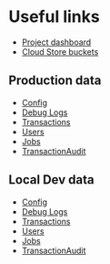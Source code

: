 # Useful links

 * <a target="_dashboard" href="https://console.cloud.google.com/home/dashboard?project=coin73">Project dashboard</a>
 * <a target="_filestore" href="https://console.cloud.google.com/storage/browser?project=coin73">Cloud Store buckets</a>

## Production data

 * <a target="_prod_data" href="https://console.cloud.google.com/datastore/entities;kind=Info;ns=production;sortCol=key;sortDir=ASCENDING/query/kind?project=coin73">Config</a>
 * <a target="_prod_data" href="https://console.cloud.google.com/datastore/entities;kind=Debug;ns=production;sortCol=created;sortDir=ASCENDING/query/kind?project=coin73">Debug Logs</a>
 * <a target="_prod_data" href="https://console.cloud.google.com/datastore/entities;kind=Transaction;ns=production;sortCol=created;sortDir=ASCENDING/query/kind?project=coin73">Transactions</a>
 * <a target="_prod_data" href="https://console.cloud.google.com/datastore/entities;kind=User;ns=production;sortCol=email;sortDir=ASCENDING/query/kind?project=coin73">Users</a>
 * <a target="_prod_data" href="https://console.cloud.google.com/datastore/entities;kind=Job;ns=production;sortCol=job_id;sortDir=ASCENDING/query/kind?project=coin73">Jobs</a>
 * <a target="_prod_data" href="https://console.cloud.google.com/datastore/entities;kind=Audit;ns=production;sortCol=created;sortDir=DECENDING/query/kind?project=coin73">TransactionAudit</a>

## Local Dev data

 * <a target="_local_data" href="https://console.cloud.google.com/datastore/entities;kind=Info;ns=localdev;sortCol=key;sortDir=ASCENDING/query/kind?project=coin73">Config</a>
 * <a target="_local_data" href="https://console.cloud.google.com/datastore/entities;kind=Debug;ns=localdev;sortCol=created;sortDir=ASCENDING/query/kind?project=coin73">Debug Logs</a>
 * <a target="_local_data" href="https://console.cloud.google.com/datastore/entities;kind=Transaction;ns=localdev;sortCol=created;sortDir=ASCENDING/query/kind?project=coin73">Transactions</a>
 * <a target="_local_data" href="https://console.cloud.google.com/datastore/entities;kind=User;ns=localdev;sortCol=email;sortDir=ASCENDING/query/kind?project=coin73">Users</a>
 * <a target="_local_data" href="https://console.cloud.google.com/datastore/entities;kind=Job;ns=localdev;sortCol=job_id;sortDir=ASCENDING/query/kind?project=coin73">Jobs</a>
 * <a target="_local_data" href="https://console.cloud.google.com/datastore/entities;kind=Audit;ns=localdev;sortCol=created;sortDir=DECENDING/query/kind?project=coin73">TransactionAudit</a>

